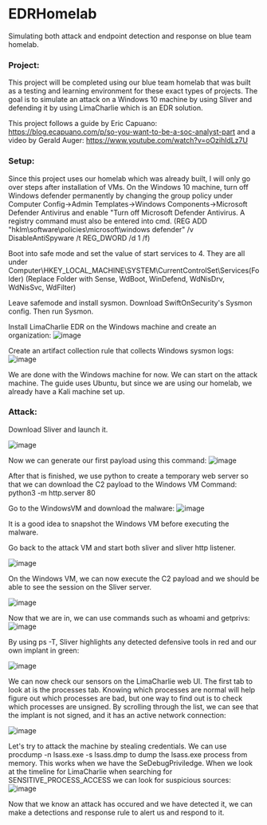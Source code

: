 # EDRHomelab
Simulating both attack and endpoint detection and response on blue team homelab.

<h3>Project:</h3>
This project will be completed using our blue team homelab that was built as a testing and learning environment for these exact types of projects. 
The goal is to simulate an attack on a Windows 10 machine by using Sliver and defending it by using LimaCharlie which is an EDR solution. 


This project follows a guide by Eric Capuano: https://blog.ecapuano.com/p/so-you-want-to-be-a-soc-analyst-part
and a video by Gerald Auger: https://www.youtube.com/watch?v=oOzihldLz7U

<h3>Setup:</h3>
Since this project uses our homelab which was already built, I will only go over steps after installation of VMs.
On the Windows 10 machine, turn off Windows defender permanently by changing the group policy under Computer Config->Admin Templates->Windows Components->Microsoft Defender Antivirus and enable "Turn off Microsoft Defender Antivirus. A registry command must also be entered into cmd. (REG ADD "hklm\software\policies\microsoft\windows defender" /v DisableAntiSpyware /t REG_DWORD /d 1 /f)

Boot into safe mode and set the value of start services to 4. They are all under Computer\HKEY_LOCAL_MACHINE\SYSTEM\CurrentControlSet\Services\(Folder) (Replace Folder with Sense, WdBoot, WinDefend, WdNisDrv, WdNisSvc, WdFilter)

Leave safemode and install sysmon. Download SwiftOnSecurity's Sysmon config. Then run Sysmon.

Install LimaCharlie EDR on the Windows machine and create an organization:
![image](https://github.com/user-attachments/assets/29aff637-2469-4535-82b1-7c63c7cbdde3)

Create an artifact collection rule that collects Windows sysmon logs:
![image](https://github.com/user-attachments/assets/c2f1faca-f83f-4dec-94eb-cda51a7088f6)

We are done with the Windows machine for now. We can start on the attack machine. The guide uses Ubuntu, but since we are using our homelab, we already have a Kali machine set up.

<h3>Attack:</h3>
Download Sliver and launch it.

![image](https://github.com/user-attachments/assets/5c0a501f-6f76-4f4b-9df3-98ab0685beb9)

Now we can generate our first payload using this command:
![image](https://github.com/user-attachments/assets/c4100cf5-6158-4619-936d-2ba5c117ff7d)

After that is finished, we use python to create a temporary web server so that we can download the C2 payload to the Windows VM
Command: python3 -m http.server 80

Go to the WindowsVM and download the malware:
![image](https://github.com/user-attachments/assets/786c518a-cf5b-4548-89cc-f77a378be1dc)

It is a good idea to snapshot the Windows VM before executing the malware.

Go back to the attack VM and start both sliver and sliver http listener.

![image](https://github.com/user-attachments/assets/4f0b4f25-e48d-44a2-8f7d-78786bdf093e)

On the Windows VM, we can now execute the C2 payload and we should be able to see the session on the Sliver server.

![image](https://github.com/user-attachments/assets/168d4d5f-cd6a-4dc9-b856-12ee48a5a94d)

Now that we are in, we can use commands such as whoami and getprivs:
![image](https://github.com/user-attachments/assets/ffdd9bd6-2f83-4759-bd16-c431bec378d4)

By using ps -T, Sliver highlights any detected defensive tools in red and our own implant in green:

![image](https://github.com/user-attachments/assets/9e1334d3-200b-43ec-8d60-fa9642247915)

We can now check our sensors on the LimaCharlie web UI. The first tab to look at is the processes tab. Knowing which processes are normal will help figure out which processes are bad, but one way to find out is to check which processes are unsigned. By scrolling through the list, we can see that the implant is not signed, and it has an active network connection:

![image](https://github.com/user-attachments/assets/ac5aca1e-8adc-4e4d-b787-0f6c8798f875)

Let's try to attack the machine by stealing credentials. We can use procdump -n lsass.exe -s lsass.dmp to dump the lsass.exe process from memory.
This works when we have the SeDebugPriviledge. When we look at the timeline for LimaCharlie when searching for SENSITIVE_PROCESS_ACCESS we can look for suspicious sources:
![image](https://github.com/user-attachments/assets/68ac0c93-5afb-4704-bc71-ede0bd8b07bf)

Now that we know an attack has occured and we have detected it, we can make a detections and response rule to alert us and respond to it.
